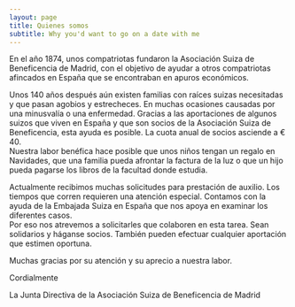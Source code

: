 ```yaml
---
layout: page
title: Quienes somos
subtitle: Why you'd want to go on a date with me
---
```


En el año 1874, unos compatriotas fundaron la Asociación Suiza de Beneficencia de Madrid, con el objetivo de ayudar a otros compatriotas afincados en España que se encontraban en apuros económicos.

 

Unos 140 años después aún existen familias con raíces suizas necesitadas y que pasan agobios y estrecheces. En muchas ocasiones causadas por una minusvalía o una enfermedad. 
Gracias a las aportaciones de algunos suizos que viven en España y que son socios de la Asociación Suiza de Beneficencia, esta ayuda es posible. La cuota anual de socios asciende a € 40.   
Nuestra labor benéfica hace posible que unos niños tengan un regalo en Navidades, que una familia pueda afrontar la factura de la luz o que un hijo pueda pagarse los libros de la facultad donde estudia.  


Actualmente recibimos muchas solicitudes para prestación de auxilio. Los tiempos que corren requieren una atención especial. Contamos con la ayuda de la Embajada Suiza en España que nos apoya en examinar los diferentes casos.  
Por eso nos atrevemos a solicitarles que colaboren en esta tarea. Sean solidarios y háganse socios. También pueden efectuar cualquier aportación que estimen oportuna.


Muchas gracias por su atención y su aprecio a nuestra labor.


Cordialmente

La Junta Directiva de la Asociación Suiza de Beneficencia de Madrid


